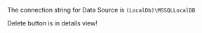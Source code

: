 The connection string for Data Source is `(LocalDb)\MSSQLLocalDB`

Delete button is in details view!